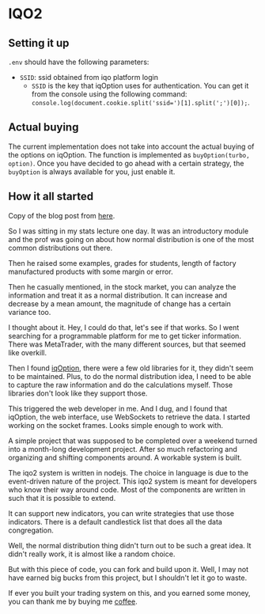 # IQO2

## Setting it up
`.env` should have the following parameters:

- `SSID`: ssid obtained from iqo platform login
    - `SSID` is the key that iqOption uses for authentication. You can get it from the console using the following command: `console.log(document.cookie.split('ssid=')[1].split(';')[0]);`.

## Actual buying
The current implementation does not take into account the actual buying of the options on iqOption. The function is implemented as `buyOption(turbo, option)`. Once you have decided to go ahead with a certain strategy, the `buyOption` is always available for you, just enable it.

## How it all started
Copy of the blog post from [here](https://ongspxm.github.io/blog/2018/12/project-iqo2/).

So I was sitting in my stats lecture one day. It was an introductory module and the prof was going on about how normal distribution is one of the most common distributions out there.

Then he raised some examples, grades for students, length of factory manufactured products with some margin or error.

Then he casually mentioned, in the stock market, you can analyze the information and treat it as a normal distribution. It can increase and decrease by a mean amount, the magnitude of change has a certain variance too.

I thought about it. Hey, I could do that, let's see if that works. So I went searching for a programmable platform for me to get ticker information. There was MetaTrader, with the many different sources, but that seemed like overkill.

Then I found [iqOption](https://iqoption.com/traderoom/), there were a few old libraries for it, they didn't seem to be maintained. Plus, to do the normal distribution idea, I need to be able to capture the raw information and do the calculations myself. Those libraries don't look like they support those.

This triggered the web developer in me. And I dug, and I found that iqOption, the web interface, use WebSockets to retrieve the data. I started working on the socket frames. Looks simple enough to work with.

A simple project that was supposed to be completed over a weekend turned into a month-long development project. After so much refactoring and organizing and shifting components around. A workable system is built.

The iqo2 system is written in nodejs. The choice in language is due to the event-driven nature of the project. This iqo2 system is meant for developers who know their way around code. Most of the components are written in such that it is possible to extend.

It can support new indicators, you can write strategies that use those indicators. There is a default candlestick list that does all the data congregation.

Well, the normal distribution thing didn't turn out to be such a great idea. It didn't really work, it is almost like a random choice.

But with this piece of code, you can fork and build upon it. Well, I may not have earned big bucks from this project, but I shouldn't let it go to waste.

If ever you built your trading system on this, and you earned some money, you can thank me by buying me [coffee](http://buymeacoff.ee/9ZQBHej).

